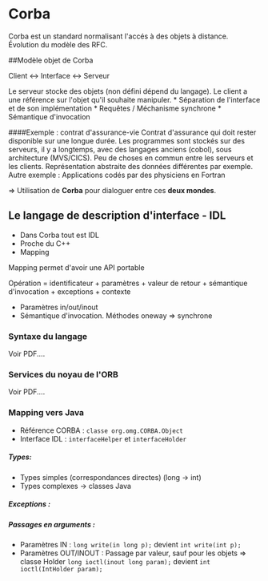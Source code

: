 # Corba

Corba est un standard normalisant l'accés à des objets à distance. 
Évolution du modèle des RFC.

##Modèle objet de Corba

Client <-> Interface <-> Serveur

Le serveur stocke des objets (non défini dépend du langage).
Le client a une référence sur l'objet qu'il souhaite manipuler. 
	* Séparation de l'interface et de son implémentation
	* Requêtes / Méchanisme synchrone
	* Sémantique d'invocation

####Exemple : contrat d'assurance-vie
Contrat d'assurance qui doit rester disponible sur une longue durée.
Les programmes sont stockés sur des serveurs, il y a longtemps, avec 
des langages anciens (cobol), sous architecture (MVS/CICS). Peu de 
choses en commun entre les serveurs et les clients. Représentation 
abstraite des données différentes par exemple.  
Autre exemple : Applications codés par des physiciens en Fortran

=> Utilisation de **Corba** pour dialoguer entre ces **deux mondes**.

## Le langage de description d'interface - IDL

* Dans Corba tout est IDL
* Proche du C++
* Mapping

Mapping permet d'avoir une API portable

Opération = identificateur + paramètres + valeur de retour + 
sémantique d'invocation + exceptions + contexte

* Paramètres in/out/inout
* Sémantique d'invocation. Méthodes oneway => synchrone

### Syntaxe du langage
Voir PDF....

### Services du noyau de l'ORB
Voir PDF....

### Mapping vers Java
* Référence CORBA : `classe org.omg.CORBA.Object`
* Interface IDL : `interfaceHelper` et `interfaceHolder`

##### Types:
* Types simples (correspondances directes) (long -> int)
* Types complexes -> classes Java

##### Exceptions : 

##### Passages en arguments : 
* Paramètres IN : 
	`long write(in long p);` devient `int write(int p);`
* Paramètres OUT/INOUT : 
	Passage par valeur, sauf pour les objets => classe Holder
	`long ioctl(inout long param);` devient `int ioctl(IntHolder param);`
